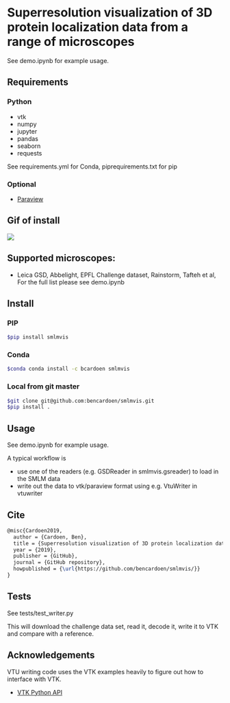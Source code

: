 # Superresolution visualization of 3D protein localization data from a range of microscopes
See demo.ipynb for example usage.

## Requirements
### Python
* vtk
* numpy
* jupyter
* pandas
* seaborn
* requests

See requirements.yml for Conda, piprequirements.txt for pip
### Optional
* [Paraview](https://www.paraview.org/)

## Gif of install
![](smlmvis.gif)

## Supported microscopes:
* Leica GSD, Abbelight, EPFL Challenge dataset, Rainstorm, Tafteh et al,
For the full list please see demo.ipynb 

## Install
### PIP
```bash
$pip install smlmvis
```
### Conda
```bash
$conda conda install -c bcardoen smlmvis 
```

### Local from git master
```bash
$git clone git@github.com:bencardoen/smlmvis.git
$pip install .
```

## Usage
See demo.ipynb for example usage.

A typical workflow is
* use one of the readers (e.g. GSDReader in smlmvis.gsreader) to load in the SMLM data
* write out the data to vtk/paraview format using e.g. VtuWriter in vtuwriter


## Cite
```latex
@misc{Cardoen2019,
  author = {Cardoen, Ben},
  title = {Superresolution visualization of 3D protein localization data from a range of microscopes},
  year = {2019},
  publisher = {GitHub},
  journal = {GitHub repository},
  howpublished = {\url{https://github.com/bencardoen/smlmvis/}}
}
```
## Tests
See tests/test_writer.py

This will download the challenge data set, read it, decode it, write it to VTK and compare with a reference.

## Acknowledgements
VTU writing code uses the VTK examples heavily to figure out how to interface with VTK.
* [VTK Python API](https://lorensen.github.io/VTKExamples/site/Python/)
